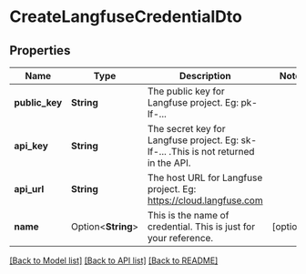 # CreateLangfuseCredentialDto

## Properties

Name | Type | Description | Notes
------------ | ------------- | ------------- | -------------
**public_key** | **String** | The public key for Langfuse project. Eg: pk-lf-... | 
**api_key** | **String** | The secret key for Langfuse project. Eg: sk-lf-... .This is not returned in the API. | 
**api_url** | **String** | The host URL for Langfuse project. Eg: https://cloud.langfuse.com | 
**name** | Option<**String**> | This is the name of credential. This is just for your reference. | [optional]

[[Back to Model list]](../README.md#documentation-for-models) [[Back to API list]](../README.md#documentation-for-api-endpoints) [[Back to README]](../README.md)


